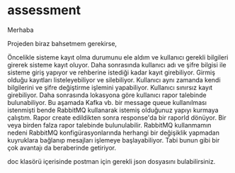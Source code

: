 # assessment

Merhaba 

Projeden biraz bahsetmem gerekirse,

Öncelikle sisteme kayıt olma durumunu ele aldım ve kullanıcı gerekli bilgileri girerek sisteme kayıt oluyor. Daha sonrasında kullanıcı adı ve şifre bilgisi ile sisteme giriş yapıyor ve rehberine istediği kadar kayıt girebiliyor. Girmiş olduğu kayıtları listeleyebiliyor ve silebiliyor. Kullanıcı aynı zamanda kendi bilgilerini ve şifre değiştirme işlemini yapabiliyor. Kullanıcı sınırsız kayıt girebiliyor. Daha sonrasında lokasyona göre kullanıcı rapor talebinde bulunabiliyor. Bu aşamada Kafka vb. bir message queue kullanılması istenmişti bende RabbitMQ kullanarak istemiş olduğunuz yapıyı kurmaya çalıştım. Rapor create edildikten sonra response'da bir raporId dönüyor. Bir veya birden falza rapor talebinde bulunulabilir. RabbitMQ kullanmamın nedeni RabbitMQ konfigürasyonlarında herhangi bir değişiklik yapmadan kuyruklara bağlanıp mesajları işlemeye başlayabiliyor. Tabi bunun gibi bir çok avantajı da beraberinde getiriyor. 

doc klasörü içerisinde postman için gerekli json dosyasını bulabilirsiniz. 
